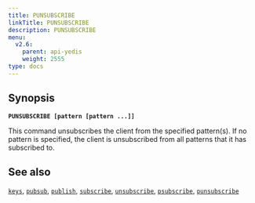 ```yaml
---
title: PUNSUBSCRIBE
linkTitle: PUNSUBSCRIBE
description: PUNSUBSCRIBE
menu:
  v2.6:
    parent: api-yedis
    weight: 2555
type: docs
---
```


## Synopsis

**`PUNSUBSCRIBE [pattern [pattern ...]]`**

This command unsubscribes the client from the specified pattern(s). If no pattern is specified, the client is unsubscribed from all patterns that it has subscribed to.

## See also

[`keys`](../keys/),
[`pubsub`](../pubsub/),
[`publish`](../publish/),
[`subscribe`](../subscribe/),
[`unsubscribe`](../unsubscribe/),
[`psubscribe`](../psubscribe/),
[`punsubscribe`](../punsubscribe/)

